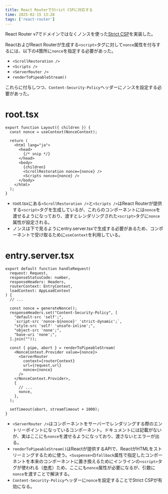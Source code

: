 ```yaml
---
title: React RouterでStrict CSPに対応する
time: 2025-02-15 13:28
tags: ['react-router']
---
```


React Router v7でドメインではなくノンスを使った[Strict CSP](https://web.dev/articles/strict-csp?hl=ja)を実装した。

ReactおよびReact Routerが生成する`<script>`タグに対して`nonce`属性を付与するには、以下の4箇所に`nonce`を指定する必要があった。

- `<ScrollRestoration />`
- `<Scripts />`
- `<ServerRouter />`
- `renderToPipeableStream()`

これらに付与しつつ、`Content-Security-Policy`ヘッダーにノンスを設定する必要があった。

# root.tsx

```tsx
export function Layout({ children }) {
  const nonce = useContext(NonceContext);

  return (
    <html lang="ja">
      <head>
        {/* snip */}
      </head>
      <body>
        {children}
        <ScrollRestoration nonce={nonce} />
        <Scripts nonce={nonce} />
      </body>
    </html>
  );
}
```

- root.tsxにある`<ScrollRestoration />`と`<Scripts />`はReact Routerが提供する`<script>`タグを生成しているが、これらのコンポーネントには`nonce`を渡せるようになっており、渡すとレンダリングされた`<script>`タグに`nonce`属性が設定される。
- ノンスは下で見るようにentry.server.tsxで生成する必要があるため、コンポーネントで受け取るために`useContext`を利用している。

# entry.server.tsx

```tsx
export default function handleRequest(
  request: Request,
  responseStatusCode: number,
  responseHeaders: Headers,
  routerContext: EntryContext,
  loadContext: AppLoadContext
) {
  // ...

  const nonce = generateNonce();
  responseHeaders.set("Content-Security-Policy", [
    "default-src 'self';",
    `script-src 'nonce-${nonce}' 'strict-dynamic';`,
    "style-src 'self' 'unsafe-inline';",
    "object-src 'none';",
    "base-uri 'none';",
  ].join(""));

  const { pipe, abort } = renderToPipeableStream(
    <NonceContext.Provider value={nonce}>
      <ServerRouter
        context={routerContext}
        url={request.url}
        nonce={nonce}
      />
    </NonceContext.Provider>,
    {
      // ...
      nonce,
    },
  );

  setTimeout(abort, streamTimeout + 1000);
}
```

- `<ServerRouter />`はコンポーネントをサーバーでレンダリングする際のエントリーポイントになっているコンポーネント。ドキュメントには記載がないが、実はここにも`nonce`を渡せるようになっており、渡さないとエラーが出る。
- `renderToPipeableStream()`はReactが提供するAPIで、ReactがHTMLをストリーミングするために使う。`<Suspense>`の`fallback`属性で指定したコンポーネントを本来のコンポーネントに置き換えるためにインラインの`<script>`タグが使われる（[参考](https://ja.react.dev/reference/react-dom/server/renderToPipeableStream#streaming-more-content-as-it-loads)）ため、ここにも`nonce`属性が必要になるが、引数に`nonce`を渡すことで解決する。
- `Content-Security-Policy`ヘッダーに`nonce`を設定することでStrict CSPが有効になる。
